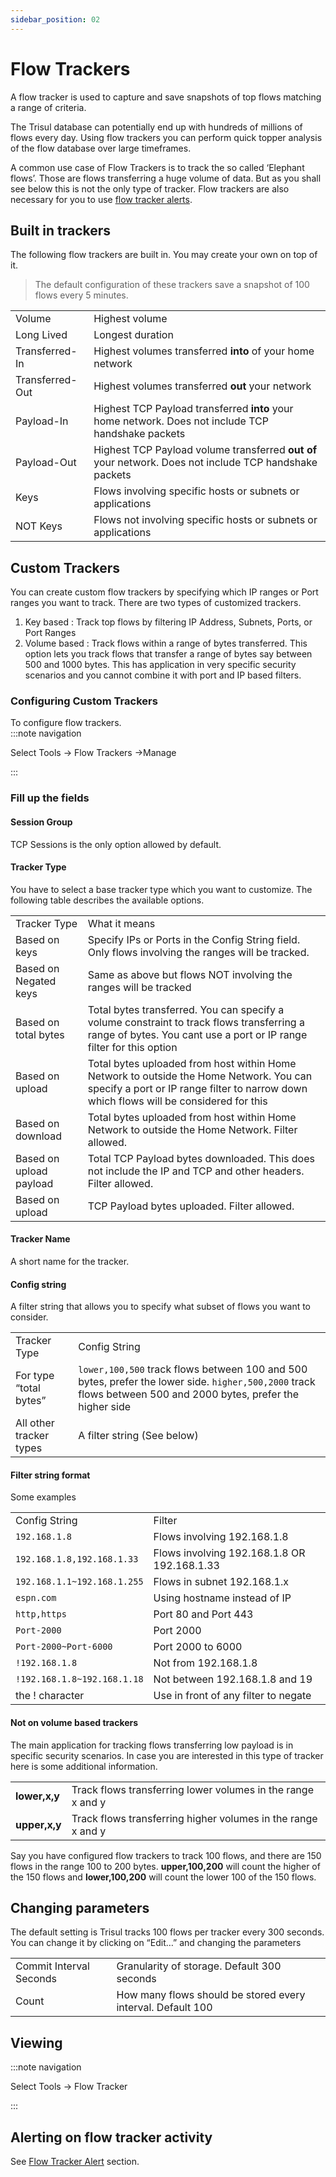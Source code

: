 ```yaml
---
sidebar_position: 02
---
```


# Flow Trackers

A flow tracker is used to capture and save snapshots of top flows
matching a range of criteria.

The Trisul database can potentially end up with hundreds of millions of
flows every day. Using flow trackers you can perform quick topper
analysis of the flow database over large timeframes.

A common use case of Flow Trackers is to track the so called ‘Elephant
flows’. Those are flows transferring a huge volume of data. But as you
shall see below this is not the only type of tracker. Flow trackers are
also necessary for you to use [flow tracker alerts](/docs/ug/alerts/ft.html).

## Built in trackers

The following flow trackers are built in. You may create your own on top
of it.

> The default configuration of these trackers save a snapshot of 100 flows every 5 minutes.

|                 |                                                                                                        |
| --------------- | ------------------------------------------------------------------------------------------------------ |
| Volume          | Highest volume                                                                                         |
| Long Lived      | Longest duration                                                                                       |
| Transferred-In  | Highest volumes transferred **into** of your home network                                              |
| Transferred-Out | Highest volumes transferred **out** your network                                                       |
| Payload-In      | Highest TCP Payload transferred **into** your home network. Does not include TCP handshake packets     |
| Payload-Out     | Highest TCP Payload volume transferred **out of** your network. Does not include TCP handshake packets |
| Keys            | Flows involving specific hosts or subnets or applications                                              |
| NOT Keys        | Flows not involving specific hosts or subnets or applications                                          |

## Custom Trackers

You can create custom flow trackers by specifying which IP ranges or
Port ranges you want to track. There are two types of customized
trackers.

1. Key based : Track top flows by filtering IP Address, Subnets, Ports,
   or Port Ranges
2. Volume based : Track flows within a range of bytes transferred. This
   option lets you track flows that transfer a range of bytes say
   between 500 and 1000 bytes. This has application in very specific
   security scenarios and you cannot combine it with port and IP based
   filters.

### Configuring Custom Trackers

To configure flow trackers.  
:::note navigation

Select Tools -\> Flow Trackers -\>Manage

:::

### Fill up the fields

#### Session Group

TCP Sessions is the only option allowed by default.

#### Tracker Type

You have to select a base tracker type which you want to customize. The
following table describes the available options.

|                         |                                                                                                                                                                                  |
| ----------------------- | -------------------------------------------------------------------------------------------------------------------------------------------------------------------------------- |
| Tracker Type            | What it means                                                                                                                                                                    |
| Based on keys           | Specify IPs or Ports in the Config String field. Only flows involving the ranges will be tracked.                                                                                |
| Based on Negated keys   | Same as above but flows NOT involving the ranges will be tracked                                                                                                                 |
| Based on total bytes    | Total bytes transferred. You can specify a volume constraint to track flows transferring a range of bytes. You cant use a port or IP range filter for this option                |
| Based on upload         | Total bytes uploaded from host within Home Network to outside the Home Network. You can specify a port or IP range filter to narrow down which flows will be considered for this |
| Based on download       | Total bytes uploaded from host within Home Network to outside the Home Network. Filter allowed.                                                                                  |
| Based on upload payload | Total TCP Payload bytes downloaded. This does not include the IP and TCP and other headers. Filter allowed.                                                                      |
| Based on upload         | TCP Payload bytes uploaded. Filter allowed.                                                                                                                                      |

#### Tracker Name

A short name for the tracker.

#### Config string

A filter string that allows you to specify what subset of flows you want
to consider.

|                         |                                                                                                                                                                |
| ----------------------- | -------------------------------------------------------------------------------------------------------------------------------------------------------------- |
| Tracker Type            | Config String                                                                                                                                                  |
| For type “total bytes”  | `lower,100,500` track flows between 100 and 500 bytes, prefer the lower side. `higher,500,2000` track flows between 500 and 2000 bytes, prefer the higher side |
| All other tracker types | A filter string (See below)                                                                                                                                    |

#### Filter string format

Some examples

|                             |                                             |
| --------------------------- | ------------------------------------------- |
| Config String               | Filter                                      |
| `192.168.1.8`               | Flows involving 192.168.1.8                 |
| `192.168.1.8,192.168.1.33`  | Flows involving 192.168.1.8 OR 192.168.1.33 |
| `192.168.1.1~192.168.1.255` | Flows in subnet 192.168.1.x                 |
| `espn.com`                  | Using hostname instead of IP                |
| `http,https`                | Port 80 and Port 443                        |
| `Port-2000`                 | Port 2000                                   |
| `Port-2000~Port-6000`       | Port 2000 to 6000                           |
| `!192.168.1.8`              | Not from 192.168.1.8                        |
| `!192.168.1.8~192.168.1.18` | Not between 192.168.1.8 and 19              |
| the ! character             | Use in front of any filter to negate        |

#### Not on volume based trackers

The main application for tracking flows transferring low payload is in
specific security scenarios. In case you are interested in this type of
tracker here is some additional information.

|               |                                                              |
| ------------- | ------------------------------------------------------------ |
| **lower,x,y** | Track flows transferring lower volumes in the range x and y  |
| **upper,x,y** | Track flows transferring higher volumes in the range x and y |

Say you have configured flow trackers to track 100 flows, and there are
150 flows in the range 100 to 200 bytes. **upper,100,200** will count
the higher of the 150 flows and **lower,100,200** will count the lower
100 of the 150 flows.

## Changing parameters

The default setting is Trisul tracks 100 flows per tracker every 300
seconds. You can change it by clicking on “Edit…” and changing the
parameters

|                         |                                                             |
| ----------------------- | ----------------------------------------------------------- |
| Commit Interval Seconds | Granularity of storage. Default 300 seconds                 |
| Count                   | How many flows should be stored every interval. Default 100 |

## Viewing

:::note navigation

Select Tools -\> Flow Tracker

:::

## Alerting on flow tracker activity

See [Flow Tracker Alert](/docs/ug/alerts/ft.html) section.
